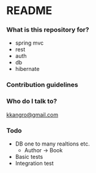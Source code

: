 # README #

### What is this repository for? ###
* spring mvc
* rest
* auth
* db
* hibernate

### Contribution guidelines ###

### Who do I talk to? ###
kkangro@gmail.com

### Todo ###
* DB one to many realtions etc.
    * Author -> Book
* Basic tests
* Integration test